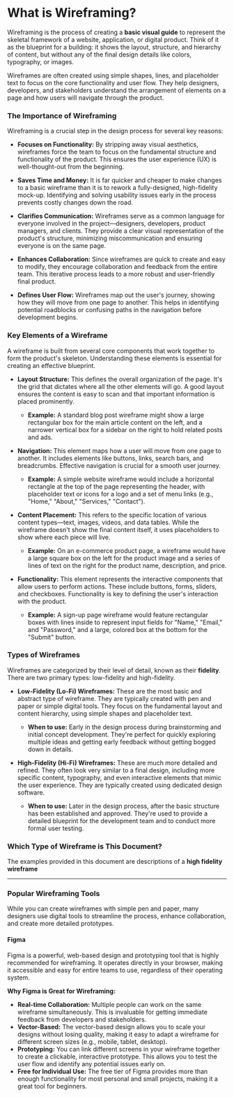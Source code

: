 # What is Wireframing?

Wireframing is the process of creating a **basic visual guide** to represent the skeletal framework of a website, application, or digital product. Think of it as the blueprint for a building: it shows the layout, structure, and hierarchy of content, but without any of the final design details like colors, typography, or images.

Wireframes are often created using simple shapes, lines, and placeholder text to focus on the core functionality and user flow. They help designers, developers, and stakeholders understand the arrangement of elements on a page and how users will navigate through the product.

### The Importance of Wireframing

Wireframing is a crucial step in the design process for several key reasons:

* **Focuses on Functionality:** By stripping away visual aesthetics, wireframes force the team to focus on the fundamental structure and functionality of the product. This ensures the user experience (UX) is well-thought-out from the beginning.

* **Saves Time and Money:** It is far quicker and cheaper to make changes to a basic wireframe than it is to rework a fully-designed, high-fidelity mock-up. Identifying and solving usability issues early in the process prevents costly changes down the road.

* **Clarifies Communication:** Wireframes serve as a common language for everyone involved in the project—designers, developers, product managers, and clients. They provide a clear visual representation of the product's structure, minimizing miscommunication and ensuring everyone is on the same page.

* **Enhances Collaboration:** Since wireframes are quick to create and easy to modify, they encourage collaboration and feedback from the entire team. This iterative process leads to a more robust and user-friendly final product.

* **Defines User Flow:** Wireframes map out the user's journey, showing how they will move from one page to another. This helps in identifying potential roadblocks or confusing paths in the navigation before development begins.

### Key Elements of a Wireframe

A wireframe is built from several core components that work together to form the product's skeleton. Understanding these elements is essential for creating an effective blueprint.

* **Layout Structure:** This defines the overall organization of the page. It's the grid that dictates where all the other elements will go. A good layout ensures the content is easy to scan and that important information is placed prominently.

  * **Example:** A standard blog post wireframe might show a large rectangular box for the main article content on the left, and a narrower vertical box for a sidebar on the right to hold related posts and ads.

* **Navigation:** This element maps how a user will move from one page to another. It includes elements like buttons, links, search bars, and breadcrumbs. Effective navigation is crucial for a smooth user journey.

  * **Example:** A simple website wireframe would include a horizontal rectangle at the top of the page representing the header, with placeholder text or icons for a logo and a set of menu links (e.g., "Home," "About," "Services," "Contact").

* **Content Placement:** This refers to the specific location of various content types—text, images, videos, and data tables. While the wireframe doesn't show the final content itself, it uses placeholders to show where each piece will live.

  * **Example:** On an e-commerce product page, a wireframe would have a large square box on the left for the product image and a series of lines of text on the right for the product name, description, and price.

* **Functionality:** This element represents the interactive components that allow users to perform actions. These include buttons, forms, sliders, and checkboxes. Functionality is key to defining the user's interaction with the product.

  * **Example:** A sign-up page wireframe would feature rectangular boxes with lines inside to represent input fields for "Name," "Email," and "Password," and a large, colored box at the bottom for the "Submit" button.

### Types of Wireframes

Wireframes are categorized by their level of detail, known as their **fidelity**. There are two primary types: low-fidelity and high-fidelity.

* **Low-Fidelity (Lo-Fi) Wireframes:**
    These are the most basic and abstract type of wireframe. They are typically created with pen and paper or simple digital tools. They focus on the fundamental layout and content hierarchy, using simple shapes and placeholder text.

    * **When to use:** Early in the design process during brainstorming and initial concept development. They're perfect for quickly exploring multiple ideas and getting early feedback without getting bogged down in details.

* **High-Fidelity (Hi-Fi) Wireframes:**
    These are much more detailed and refined. They often look very similar to a final design, including more specific content, typography, and even interactive elements that mimic the user experience. They are typically created using dedicated design software.

    * **When to use:** Later in the design process, after the basic structure has been established and approved. They're used to provide a detailed blueprint for the development team and to conduct more formal user testing.


### Which Type of Wireframe is This Document?

The examples provided in this document are descriptions of a **high fidelity wireframe**


---

### Popular Wireframing Tools

While you can create wireframes with simple pen and paper, many designers use digital tools to streamline the process, enhance collaboration, and create more detailed prototypes.

#### Figma

Figma is a powerful, web-based design and prototyping tool that is highly recommended for wireframing. It operates directly in your browser, making it accessible and easy for entire teams to use, regardless of their operating system.

**Why Figma is Great for Wireframing:**

* **Real-time Collaboration:** Multiple people can work on the same wireframe simultaneously. This is invaluable for getting immediate feedback from developers and stakeholders.
* **Vector-Based:** The vector-based design allows you to scale your designs without losing quality, making it easy to adapt a wireframe for different screen sizes (e.g., mobile, tablet, desktop).
* **Prototyping:** You can link different screens in your wireframe together to create a clickable, interactive prototype. This allows you to test the user flow and identify any potential issues early on.
* **Free for Individual Use:** The free tier of Figma provides more than enough functionality for most personal and small projects, making it a great tool for beginners.



